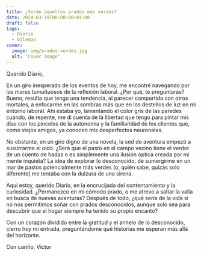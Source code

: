 ```yaml
---
title: ¿Serán aquellos prados más verdes?
date: 2024–03-19T08:08:00+01:00
draft: false
tags:
  - Diario
  - Dilemas
cover:
  image: img/prados-verdes.jpg
  alt: ‘Cover image’
---
```


Querido Diario,

En un giro inesperado de los eventos de hoy, me encontré navegando por los mares tumultuosos de la reflexión laboral. ¿Por qué, te preguntarás? Bueno, resulta que tengo una tendencia, al parecer compartida con otros mortales, a enfocarme en las sombras más que en los destellos de luz en mi entorno laboral. Ahí estaba yo, lamentando el color gris de las paredes cuando, de repente, me di cuenta de la libertad que tengo para pintar mis días con los pinceles de la autonomía y la familiaridad de los clientes que, como viejos amigos, ya conocen mis desperfectos neuronales.

No obstante, en un giro digno de una novela, la sed de aventura empezó a susurrarme al oído. ¿Será que el pasto en el campo vecino tiene el verdor de un cuento de hadas o es simplemente una ilusión óptica creada por mi mente inquieta? La idea de explorar lo desconocido, de sumergirme en un mar de pastos potencialmente más verdes (o, quién sabe, quizás solo diferente) me tentaba con la dulzura de una sirena.

Aquí estoy, querido Diario, en la encrucijada del contentamiento y la curiosidad. ¿Permanezco en mi cómodo prado, o me atrevo a saltar la valla en busca de nuevas aventuras? Después de todo, ¿qué sería de la vida si no nos permitimos soñar con prados desconocidos, aunque solo sea para descubrir que el hogar siempre ha tenido su propio encanto?

Con un corazón dividido entre la gratitud y el anhelo de lo desconocido, cierro hoy mi entrada, preguntándome qué historias me esperan más allá del horizonte.

Con cariño,
Victor


